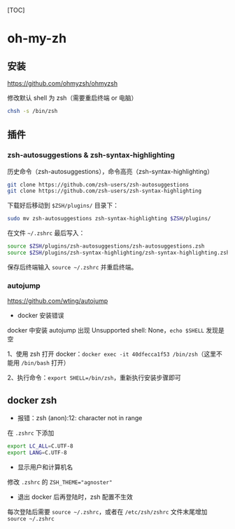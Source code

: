 [TOC]

# oh-my-zh

## 安装

https://github.com/ohmyzsh/ohmyzsh

修改默认 shell 为 zsh（需要重启终端 or 电脑）

```bash
chsh -s /bin/zsh
```

## 插件

### zsh-autosuggestions & zsh-syntax-highlighting

历史命令（zsh-autosuggestions），命令高亮（zsh-syntax-highlighting）

```bash
git clone https://github.com/zsh-users/zsh-autosuggestions
git clone https://github.com/zsh-users/zsh-syntax-highlighting
```

下载好后移动到 `$ZSH/plugins/` 目录下：

```bash
sudo mv zsh-autosuggestions zsh-syntax-highlighting $ZSH/plugins/
```

在文件 `~/.zshrc` 最后写入：

```bash
source $ZSH/plugins/zsh-autosuggestions/zsh-autosuggestions.zsh
source $ZSH/plugins/zsh-syntax-highlighting/zsh-syntax-highlighting.zsh
```

保存后终端输入 `source ~/.zshrc` 并重启终端。

### autojump

https://github.com/wting/autojump

- docker 安装错误

docker 中安装 autojump 出现 Unsupported shell: None，`echo $SHELL` 发现是空

1、使用 zsh 打开 docker：`docker exec -it 40dfecca1f53 /bin/zsh`（这里不能用 `/bin/bash` 打开）

2、执行命令：`export SHELL=/bin/zsh`，重新执行安装步骤即可

## docker zsh

- 报错：zsh (anon):12: character not in range

在 `.zshrc` 下添加

```bash
export LC_ALL=C.UTF-8
export LANG=C.UTF-8
```

- 显示用户和计算机名

修改 `.zshrc` 的 `ZSH_THEME="agnoster"`

- 退出 docker 后再登陆时，zsh 配置不生效


每次登陆后需要 `source ~/.zshrc`，或者在 `/etc/zsh/zshrc` 文件末尾增加 `source ~/.zshrc`

